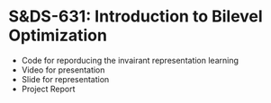 # S&DS-631: Introduction to Bilevel Optimization

- Code for reporducing the invairant representation learning
- Video for presentation
- Slide for representation
- Project Report
